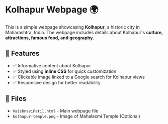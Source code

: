 # Kolhapur Webpage 🌍

This is a simple webpage showcasing **Kolhapur**, a historic city in Maharashtra, India. The webpage includes details about Kolhapur's **culture, attractions, famous food, and geography**.

## 🚀 Features
- ✅ Informative content about Kolhapur
- ✅ Styled using **inline CSS** for quick customization
- ✅ Clickable image linked to a Google search for Kolhapur views
- ✅ Responsive design for better readability

## 📂 Files
- `VaishnaviPatil.html` - Main webpage file
- `kolhapur-temple.png` - Image of Mahalaxmi Temple (Optional)







